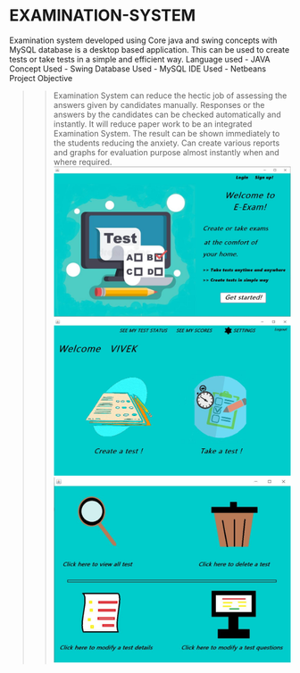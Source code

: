 # EXAMINATION-SYSTEM
Examination system developed using Core java and swing concepts with MySQL database is a desktop based application. This can be used to create tests or take tests in a simple and efficient way.
Language used - JAVA
Concept Used - Swing
Database Used - MySQL
IDE Used - Netbeans
Project Objective

>>Examination System can reduce the hectic job of assessing the answers given by candidates manually.
>>Responses or the answers by the candidates can be checked automatically and instantly.
>>It will reduce paper work to be an integrated Examination System.
>>The result can be shown immediately to the students reducing the anxiety.
>>Can create various reports and graphs for evaluation purpose almost instantly when and where required.
![](Capture1.JPG)
![](Capture2.JPG)
![](Capture3.JPG)
